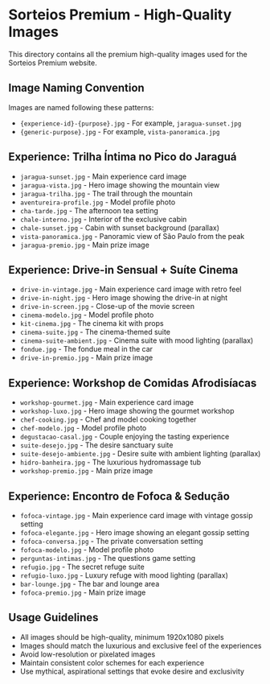 # Sorteios Premium - High-Quality Images

This directory contains all the premium high-quality images used for the Sorteios Premium website.

## Image Naming Convention

Images are named following these patterns:
- `{experience-id}-{purpose}.jpg` - For example, `jaragua-sunset.jpg`
- `{generic-purpose}.jpg` - For example, `vista-panoramica.jpg`

## Experience: Trilha Íntima no Pico do Jaraguá

- `jaragua-sunset.jpg` - Main experience card image
- `jaragua-vista.jpg` - Hero image showing the mountain view
- `jaragua-trilha.jpg` - The trail through the mountain
- `aventureira-profile.jpg` - Model profile photo
- `cha-tarde.jpg` - The afternoon tea setting
- `chale-interno.jpg` - Interior of the exclusive cabin
- `chale-sunset.jpg` - Cabin with sunset background (parallax)
- `vista-panoramica.jpg` - Panoramic view of São Paulo from the peak
- `jaragua-premio.jpg` - Main prize image

## Experience: Drive-in Sensual + Suíte Cinema

- `drive-in-vintage.jpg` - Main experience card image with retro feel
- `drive-in-night.jpg` - Hero image showing the drive-in at night
- `drive-in-screen.jpg` - Close-up of the movie screen
- `cinema-modelo.jpg` - Model profile photo
- `kit-cinema.jpg` - The cinema kit with props
- `cinema-suite.jpg` - The cinema-themed suite
- `cinema-suite-ambient.jpg` - Cinema suite with mood lighting (parallax)
- `fondue.jpg` - The fondue meal in the car
- `drive-in-premio.jpg` - Main prize image

## Experience: Workshop de Comidas Afrodisíacas

- `workshop-gourmet.jpg` - Main experience card image
- `workshop-luxo.jpg` - Hero image showing the gourmet workshop
- `chef-cooking.jpg` - Chef and model cooking together
- `chef-modelo.jpg` - Model profile photo 
- `degustacao-casal.jpg` - Couple enjoying the tasting experience
- `suite-desejo.jpg` - The desire sanctuary suite
- `suite-desejo-ambiente.jpg` - Desire suite with ambient lighting (parallax)
- `hidro-banheira.jpg` - The luxurious hydromassage tub
- `workshop-premio.jpg` - Main prize image

## Experience: Encontro de Fofoca & Sedução

- `fofoca-vintage.jpg` - Main experience card image with vintage gossip setting
- `fofoca-elegante.jpg` - Hero image showing an elegant gossip setting
- `fofoca-conversa.jpg` - The private conversation setting
- `fofoca-modelo.jpg` - Model profile photo
- `perguntas-intimas.jpg` - The questions game setting
- `refugio.jpg` - The secret refuge suite
- `refugio-luxo.jpg` - Luxury refuge with mood lighting (parallax)
- `bar-lounge.jpg` - The bar and lounge area
- `fofoca-premio.jpg` - Main prize image

## Usage Guidelines

- All images should be high-quality, minimum 1920x1080 pixels
- Images should match the luxurious and exclusive feel of the experiences
- Avoid low-resolution or pixelated images
- Maintain consistent color schemes for each experience
- Use mythical, aspirational settings that evoke desire and exclusivity 